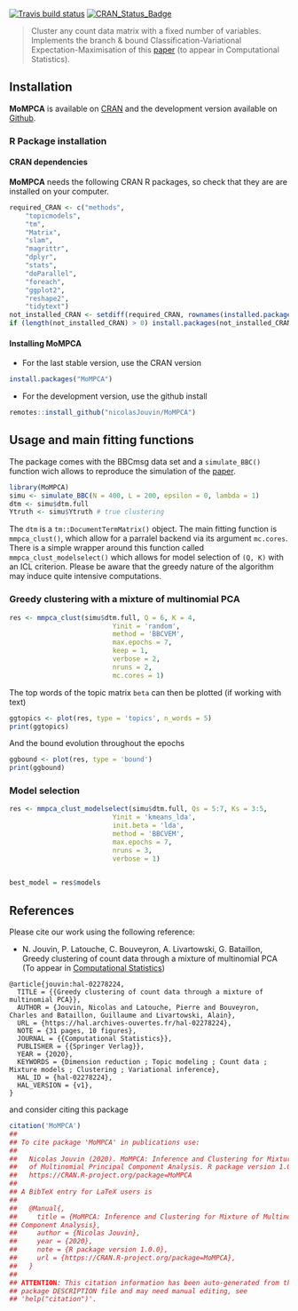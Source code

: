 
<!-- badges: start -->

[![Travis build
status](https://travis-ci.org/nicolasJouvin/MMPCA.svg?branch=master)](https://travis-ci.org/nicolasJouvin/MMPCA)
[![CRAN\_Status\_Badge](http://www.r-pkg.org/badges/version/MoMPCA)](https://cran.r-project.org/package=MoMPCA)
<!-- badges: end -->

> Cluster any count data matrix with a fixed number of variables.
> Implements the branch & bound Classification-Variational
> Expectation-Maximisation of this
> [paper](https://arxiv.org/abs/1909.00721) (to appear in Computational
> Statistics).

## Installation

**MoMPCA** is available on
[CRAN](https://cran.r-project.org/package=MoMPCA) and the development
version available on [Github](https://github.com/nicolasJouvin/MoMPCA).

### R Package installation

#### CRAN dependencies

**MoMPCA** needs the following CRAN R packages, so check that they are
are installed on your computer.

``` r
required_CRAN <- c("methods",
    "topicmodels",
    "tm",
    "Matrix",
    "slam",
    "magrittr",
    "dplyr",
    "stats",
    "doParallel",
    "foreach", 
    "ggplot2",
    "reshape2",
    "tidytext")
not_installed_CRAN <- setdiff(required_CRAN, rownames(installed.packages()))
if (length(not_installed_CRAN) > 0) install.packages(not_installed_CRAN)
```

#### Installing MoMPCA

  - For the last stable version, use the CRAN version

<!-- end list -->

``` r
install.packages("MoMPCA")
```

  - For the development version, use the github install

<!-- end list -->

``` r
remotes::install_github("nicolasJouvin/MoMPCA")
```

<!-- - For a specific tagged release, use -->

<!-- ```{r package tag, eval = FALSE} -->

<!-- remotes::install_github("nicolasJouvin/MoMPCA@tag_number") -->

<!-- ``` -->

## Usage and main fitting functions

The package comes with the BBCmsg data set and a `simulate_BBC()`
function wich allows to reproduce the simulation of the
[paper](https://arxiv.org/abs/1909.00721).

``` r
library(MoMPCA)
simu <- simulate_BBC(N = 400, L = 200, epsilon = 0, lambda = 1)
dtm <- simu$dtm.full
Ytruth <- simu$Ytruth # true clustering
```

The `dtm` is a `tm::DocumentTermMatrix()` object. The main fitting
function is `mmpca_clust()`, which allow for a parralel backend via its
argument `mc.cores`. There is a simple wrapper around this function
called `mmpca_clust_modelselect()` which allows for model selection of
`(Q, K)` with an ICL criterion. Please be aware that the greedy nature
of the algorithm may induce quite intensive computations.

### Greedy clustering with a mixture of multinomial PCA

``` r
res <- mmpca_clust(simu$dtm.full, Q = 6, K = 4,
                          Yinit = 'random',
                          method = 'BBCVEM',
                          max.epochs = 7,
                          keep = 1,
                          verbose = 2,
                          nruns = 2,
                          mc.cores = 1)
```

The top words of the topic matrix `beta` can then be plotted (if working
with text)

``` r
ggtopics <- plot(res, type = 'topics', n_words = 5)
print(ggtopics)
```

And the bound evolution throughout the epochs

``` r
ggbound <- plot(res, type = 'bound')
print(ggbound)
```

### Model selection

``` r
res <- mmpca_clust_modelselect(simu$dtm.full, Qs = 5:7, Ks = 3:5,
                          Yinit = 'kmeans_lda',
                          init.beta = 'lda',
                          method = 'BBCVEM',
                          max.epochs = 7,
                          nruns = 3,
                          verbose = 1)
               

best_model = res$models
```

## References

Please cite our work using the following reference:

  - N. Jouvin, P. Latouche, C. Bouveyron, A. Livartowski, G. Bataillon,
    Greedy clustering of count data through a mixture of multinomial PCA
    (To appear in [Computational
    Statistics](https://www.springer.com/journal/180))

<!-- end list -->

    @article{jouvin:hal-02278224,
      TITLE = {{Greedy clustering of count data through a mixture of multinomial PCA}},
      AUTHOR = {Jouvin, Nicolas and Latouche, Pierre and Bouveyron, Charles and Bataillon, Guillaume and Livartowski, Alain},
      URL = {https://hal.archives-ouvertes.fr/hal-02278224},
      NOTE = {31 pages, 10 figures},
      JOURNAL = {{Computational Statistics}},
      PUBLISHER = {{Springer Verlag}},
      YEAR = {2020},
      KEYWORDS = {Dimension reduction ; Topic modeling ; Count data ; Mixture models ; Clustering ; Variational inference},
      HAL_ID = {hal-02278224},
      HAL_VERSION = {v1},
    }

and consider citing this package

``` r
citation('MoMPCA')
## 
## To cite package 'MoMPCA' in publications use:
## 
##   Nicolas Jouvin (2020). MoMPCA: Inference and Clustering for Mixture
##   of Multinomial Principal Component Analysis. R package version 1.0.0.
##   https://CRAN.R-project.org/package=MoMPCA
## 
## A BibTeX entry for LaTeX users is
## 
##   @Manual{,
##     title = {MoMPCA: Inference and Clustering for Mixture of Multinomial Principal
## Component Analysis},
##     author = {Nicolas Jouvin},
##     year = {2020},
##     note = {R package version 1.0.0},
##     url = {https://CRAN.R-project.org/package=MoMPCA},
##   }
## 
## ATTENTION: This citation information has been auto-generated from the
## package DESCRIPTION file and may need manual editing, see
## 'help("citation")'.
```
